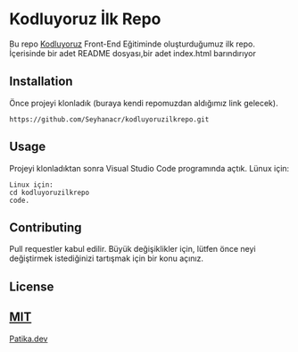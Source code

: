# Kodluyoruz İlk Repo
Bu repo [Kodluyoruz](https://kodluyoruz.org/) Front-End Eğitiminde oluşturduğumuz ilk repo. İçerisinde bir adet README dosyası,bir adet index.html barındırıyor

## Installation
Önce projeyi klonladık (buraya kendi repomuzdan aldığımız link gelecek).
```
https://github.com/Seyhanacr/kodluyoruzilkrepo.git
```


## Usage
Projeyi klonladıktan sonra Visual Studio Code programında açtık.
Lünux için:
```
Linux için:
cd kodluyoruzilkrepo
code.
```

## Contributing
Pull requestler kabul edilir. Büyük değişiklikler için, lütfen önce neyi değiştirmek istediğinizi tartışmak için bir konu açınız.


## License
[MIT](https://github.com/Seyhanacr/kodluyoruzilkrepo/blob/main/LICENSE)
---
[Patika.dev](https://www.patika.dev/tr)



